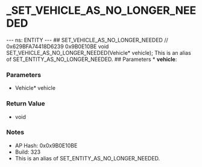 # _SET_VEHICLE_AS_NO_LONGER_NEEDED

--- ns: ENTITY --- ## SET_VEHICLE_AS_NO_LONGER_NEEDED  // 0x629BFA74418D6239 0x9B0E10BE void SET_VEHICLE_AS_NO_LONGER_NEEDED(Vehicle* vehicle);  This is an alias of SET_ENTITY_AS_NO_LONGER_NEEDED.  ## Parameters * **vehicle**:

### Parameters
* Vehicle* vehicle

### Return Value
* void

### Notes
* AP Hash: 0x0x9B0E10BE
* Build: 323
* This is an alias of SET_ENTITY_AS_NO_LONGER_NEEDED.

